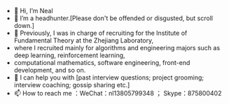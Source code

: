 - 👋 Hi, I’m Neal
- 👀 I’m a headhunter.[Please don't be offended or disgusted, but scroll down.]
- 🌱 Previously, I was in charge of recruiting for the Institute of Fundamental Theory at the Zhejiang Laboratory,
- where I recruited mainly for algorithms and engineering majors such as deep learning, reinforcement learning,
- computational mathematics, software engineering, front-end development, and so on.
- 💞️ I can help you with [past interview questions; project grooming; interview coaching; gossip sharing etc.]
- 📫 How to reach me ：WeChat：nl13805799348 ； Skype：875800402

<!---
Neal12332/Neal12332 is a ✨ special ✨ repository because its `README.md` (this file) appears on your GitHub profile.
You can click the Preview link to take a look at your changes.
--->

<!--
**Exely/Exely** is a ✨ _special_ ✨ repository because its `README.md` (this file) appears on your GitHub profile.






<p align="center">
<a href="https://github.com/Exely">
  <img height="180em" src="https://github-readme-stats-eight-theta.vercel.app/api?username=Exely&show_icons=true&theme=vue&include_all_commits=true&count_private=true"/>
  <img height="180em" src="https://github-readme-stats-eight-theta.vercel.app/api/top-langs/?username=Exely&layout=compact&langs_count=8&theme=vue&count_private=true"/>
</a>
</p>
